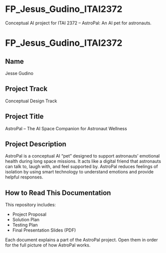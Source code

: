 # FP_Jesus_Gudino_ITAI2372
Conceptual AI project for ITAI 2372 – AstroPal: An AI pet for astronauts.
# FP_Jesus_Gudino_ITAI2372

## Name
Jesse Gudino

## Project Track
Conceptual Design Track

## Project Title
AstroPal – The AI Space Companion for Astronaut Wellness

## Project Description
AstroPal is a conceptual AI “pet” designed to support astronauts’ emotional health during long space missions. It acts like a digital friend that astronauts can talk to, laugh with, and feel supported by. AstroPal reduces feelings of isolation by using smart technology to understand emotions and provide helpful responses.

## How to Read This Documentation
This repository includes:
- Project Proposal
- Solution Plan
- Testing Plan
- Final Presentation Slides (PDF)

Each document explains a part of the AstroPal project. Open them in order for the full picture of how AstroPal works. 
